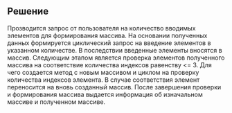 
## Решение

Прозводится запрос от пользователя на количество вводимых элементов для формирования массива.
На основании полученных данных формируется циклический запрос на введение элементов в указанном количестве.
В последствии введенные элементы вносятся в массив.
Следующим этапом является проверка элементов полученного массива на соответствие количества индексов равенству <= 3.
Для чего создается метод с новым массивом и циклом на проверку количества индексов элемента.
В случае соответствия элемент переносится на вновь созданный массив.
После завершения проверки и формирования массива выдается информация об изначальном массиве и полученном массиве.